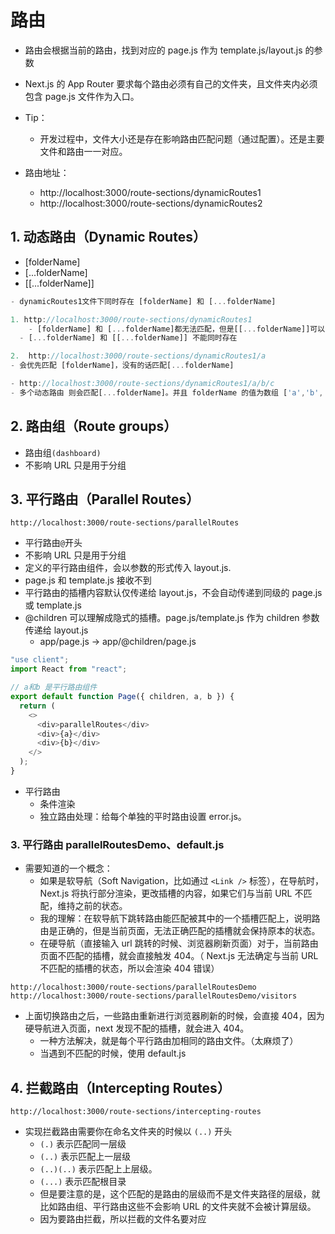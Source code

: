 # 路由

- 路由会根据当前的路由，找到对应的 page.js 作为 template.js/layout.js 的参数
- Next.js 的 App Router 要求每个路由必须有自己的文件夹，且文件夹内必须包含 page.js 文件作为入口。
- Tip：

  - 开发过程中，文件大小还是存在影响路由匹配问题（通过配置）。还是主要文件和路由一一对应。

- 路由地址：
  - http://localhost:3000/route-sections/dynamicRoutes1
  - http://localhost:3000/route-sections/dynamicRoutes2

## 1. 动态路由（Dynamic Routes）

- [folderName]
- [...folderName]
- \[\[...folderName]]

```js
- dynamicRoutes1文件下同时存在 [folderName] 和 [...folderName]

1. http://localhost:3000/route-sections/dynamicRoutes1
	- [folderName] 和 [...folderName]都无法匹配，但是[[...folderName]]可以匹配携带动态路由也能捕获，即打印空对象
  - [...folderName] 和 [[...folderName]] 不能同时存在

2.  http://localhost:3000/route-sections/dynamicRoutes1/a
- 会优先匹配 [folderName]，没有的话匹配[...folderName]

- http://localhost:3000/route-sections/dynamicRoutes1/a/b/c
- 多个动态路由 则会匹配[...folderName]。并且 folderName 的值为数组 ['a','b', 'c']

```

## 2. 路由组（Route groups）

- 路由组`(dashboard)`
- 不影响 URL 只是用于分组

## 3. 平行路由（Parallel Routes）

```http
http://localhost:3000/route-sections/parallelRoutes
```

- 平行路由`@`开头
- 不影响 URL 只是用于分组
- 定义的平行路由组件，会以参数的形式传入 layout.js.
- page.js 和 template.js 接收不到
- 平行路由的插槽内容默认仅传递给 layout.js，不会自动传递到同级的 page.js 或 template.js
- @children 可以理解成隐式的插槽。page.js/template.js 作为 children 参数传递给 layout.js
  - app/page.js -> app/@children/page.js

```js
"use client";
import React from "react";

// a和b 是平行路由组件
export default function Page({ children, a, b }) {
  return (
    <>
      <div>parallelRoutes</div>
      <div>{a}</div>
      <div>{b}</div>
    </>
  );
}
```

- 平行路由
  - 条件渲染
  - 独立路由处理：给每个单独的平时路由设置 error.js。

### 3. 平行路由 parallelRoutesDemo、default.js

- 需要知道的一个概念：
  - 如果是软导航（Soft Navigation，比如通过 `<Link />` 标签），在导航时，Next.js 将执行部分渲染，更改插槽的内容，如果它们与当前 URL 不匹配，维持之前的状态。
  - 我的理解：在软导航下跳转路由能匹配被其中的一个插槽匹配上，说明路由是正确的，但是当前页面，无法正确匹配的插槽就会保持原本的状态。
  - 在硬导航（直接输入 url 跳转的时候、浏览器刷新页面）对于，当前路由页面不匹配的插槽，就会直接触发 404。（ Next.js 无法确定与当前 URL 不匹配的插槽的状态，所以会渲染 404 错误）

```http
http://localhost:3000/route-sections/parallelRoutesDemo
http://localhost:3000/route-sections/parallelRoutesDemo/visitors
```

- 上面切换路由之后，一些路由重新进行浏览器刷新的时候，会直接 404，因为硬导航进入页面，next 发现不配的插槽，就会进入 404。
  - 一种方法解决，就是每个平行路由加相同的路由文件。（太麻烦了）
  - 当遇到不匹配的时候，使用 default.js

## 4. 拦截路由（Intercepting Routes）

```http
http://localhost:3000/route-sections/intercepting-routes
```

- 实现拦截路由需要你在命名文件夹的时候以 `(..)` 开头
  - `(.)` 表示匹配同一层级
  - `(..)` 表示匹配上一层级
  - `(..)(..)` 表示匹配上上层级。
  - `(...)` 表示匹配根目录
  - 但是要注意的是，这个匹配的是路由的层级而不是文件夹路径的层级，就比如路由组、平行路由这些不会影响 URL 的文件夹就不会被计算层级。
  - 因为要路由拦截，所以拦截的文件名要对应

